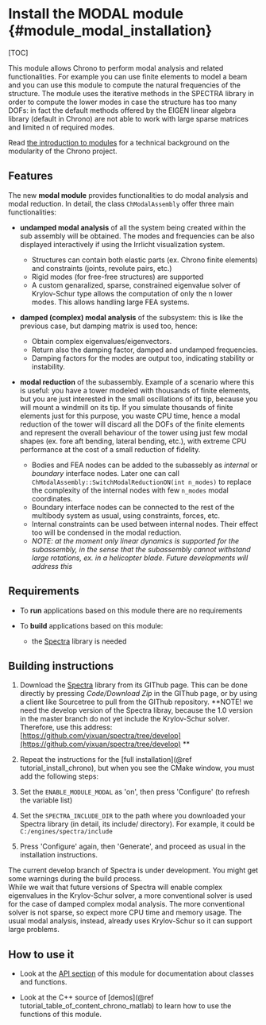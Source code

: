Install the MODAL module {#module_modal_installation}
==========================

[TOC]

This module allows Chrono to perform modal analysis and related functionalities.
For example you can use finite elements to model a beam and you can use this module to compute the natural frequencies of the structure. 
The module uses the iterative methods in the SPECTRA library in order to compute the lower modes 
in case the structure has too many DOFs: in fact the default methods offered by the EIGEN linear 
algebra library (default in Chrono) are not able to work with large sparse matrices and limited n of required modes.

Read [the introduction to modules](modularity.html) for a technical 
background on the modularity of the Chrono project.


## Features

The new **modal module** provides functionalities to do modal analysis and modal reduction. In detail, the class `ChModalAssembly` offer three main functionalities:

- **undamped modal analysis** of all the system being created within the sub assembly will be obtained. The modes and frequencies can be also displayed interactively if using the Irrlicht visualization system. 
	- Structures can contain both elastic parts (ex. Chrono finite elements) and constraints (joints, revolute pairs, etc.)
	- Rigid modes (for free-free structures) are supported
	- A custom genaralized, sparse, constrained eigenvalue solver of Krylov-Schur type allows the computation of only the n lower modes. This allows handling large FEA systems. 
	
- **damped (complex) modal analysis** of the subsystem: this is like the previous case, but damping matrix is used too, hence:
	- Obtain complex eigenvalues/eigenvectors. 
	- Return also the damping factor, damped and undamped frequencies.
	- Damping factors for the modes are output too, indicating stability or instability. 

- **modal reduction** of the subassembly. Example of a scenario where this is useful: you have a tower modeled with thousands of finite elements, but you are just interested in the small oscillations of its tip, because you will mount a windmill on its tip. If you simulate thousands of finite elements just for this purpose, you waste CPU time, hence a modal reduction of the tower will discard all the DOFs of the finite elements and represent the overall behaviour of the tower using just few modal shapes (ex. fore aft bending, lateral bending, etc.), with extreme CPU performance at the cost of a small reduction of fidelity.
	- Bodies and FEA nodes can be added to the subassebly as *internal*  or *boundary* interface nodes. Later one can call `ChModalAssembly::SwitchModalReductionON(int n_modes)` to replace the complexity of the internal nodes with few `n_modes` modal coordinates.
	- Boundary interface nodes can be connected to the rest of the multibody system as usual, using constraints, forces, etc.
	- Internal constraints can be used between internal nodes. Their effect too will be condensed in the modal reduction.
	- *NOTE: at the moment only linear dynamics is supported for the subassembly, in the sense that the subassembly cannot withstand large rotations, ex. in a helicopter blade. Future developments will address this*


## Requirements

- To **run** applications based on this module there are no requirements

- To **build** applications based on this module:
	- the [Spectra](https://spectralib.org/) library is needed



## Building instructions

1. Download the [Spectra](https://spectralib.org/) library from its GIThub page. This can be done directly by pressing *Code/Download Zip* in the GIThub page, 
   or by using a client like Sourcetree to pull from the GIThub repository. 
   **NOTE! we need the develop version of the Spectra libray, because the 1.0 version in the master branch do not yet include the Krylov-Schur solver. Therefore, use this address: [https://github.com/yixuan/spectra/tree/develop](https://github.com/yixuan/spectra/tree/develop) **
   
2. Repeat the instructions for the [full installation](@ref tutorial_install_chrono), but when you see 
   the CMake window, you must add the following steps:
  
3. Set the `ENABLE_MODULE_MODAL` as 'on', then press 'Configure' (to refresh the variable list)

4. Set the `SPECTRA_INCLUDE_DIR` to the path where you downloaded your Spectra library (in detail, its include/ directory).
   For example, it could be `C:/engines/spectra/include`
 
5. Press 'Configure' again, then 'Generate', and proceed as usual in the installation instructions.

<div class="ce-info">
The current develop branch of Spectra is under development. You might get some warnings during the build process. 
</div>

<div class="ce-info">
While we wait that future versions of Spectra will enable complex eigenvalues in the Krylov-Schur solver, a more conventional solver is used for the case of damped complex modal analysis. The more conventional solver is not sparse, so expect more CPU time and memory usage. The usual modal analysis, instead, already uses Krylov-Schur so it can support large problems.
</div>

## How to use it

- Look at the [API section](group__modal__module.html) of this module for documentation about classes and functions.

- Look at the C++ source of [demos](@ref tutorial_table_of_content_chrono_matlab) to learn how to use the functions of this module.
